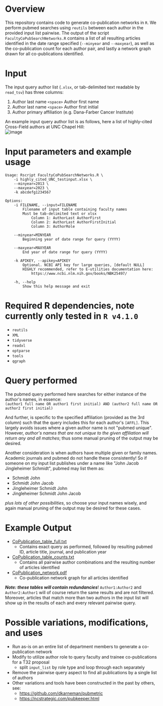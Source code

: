 # Overview
This repository contains code to generate co-publication networks in `R`. We perform pubmed searches using `reutils` between each author in the provided input list pairwise. The output of the script `FacultyCoPubSearchNetworks.R` contains a list of all resulting articles identified in the date range specified (`--minyear` and `--maxyear`), as well as the co-publication count for each author pair, and lastly a network graph drawn for all co-publications identified.

# Input
The input query author list (`.xlsx`, or tab-delimited text readable by `read_tsv`) has three columns:  
1) Author last name `<space>` Author first name
2) Author last name `<space>` Author first initial
3) Author primary affiliation (e.g. Dana-Farber Cancer Institute)

An example input query author list is as follows, here a list of highly-cited Cross-Field authors at UNC Chapel Hill:  
![image](https://user-images.githubusercontent.com/37712091/223880250-a15fee3f-f005-4dba-8c60-85c19689c417.png)


# Input parameters and example usage
```
Usage: Rscript FacultyCoPubSearchNetworks.R \
	-i highly_cited_UNC_testinput.xlsx \
	--minyear=2013 \
	--maxyear=2023 \
	-k abcdefg1234567

Options:
	-i FILENAME, --input=FILENAME
		Filename of input table containing faculty names
		Must be tab-delimited text or xlsx
			Column 1: AuthorLast AuthorFirst
			Column 2: AuthorLast AuthorFirstInitial
			Column 3: AuthorRole

	--minyear=MINYEAR
		Beginning year of date range for query (YYYY)

	--maxyear=MAXYEAR
		End year of date range for query (YYYY)

	-k APIKEY, --apikey=APIKEY
		Optional. NCBI API key for large queries, [default NULL]
		HIGHLY recommended, refer to E-utilities documentation here:
			https://www.ncbi.nlm.nih.gov/books/NBK25497/

	-h, --help
		Show this help message and exit
```

# Required R dependencies, note currently only tested in `R v4.1.0`
* `reutils`
* `XML`
* `tidyverse`
* `readxl`
* `optparse`
* `tools`
* `qgraph`

# Query performed
The pubmed query performed here searches for either instance of the author's names, in essence:  
`(author1 full name OR author1 first initial) AND (author2 full name OR author2 first initial)`

And further, is specific to the specified affiliation (provided as the 3rd column) such that the query includes this for each author's `[AFFL]`. This largely avoids issues 
where a given author name is not "pubmed unique". However, _author's names that are not unique to the given affiliation will return any and all matches_; thus some manual pruning of the output may be desired. 

Another consideration is when authors have multiple given or family names. Academic journals and pubmed do not handle these consistently! So if someone on my input list publishes under a name like "John Jacob Jingleheimer Schmidt", pubmed may list them as:
* Schmidt John
* Schmidt John Jacob
* Jingleheimer Schmidt John
* Jingleheimer Schmidt John Jacob

_plus lots of other possibilities_, so choose your input names wisely, and again manual pruning of the output may be desired for these cases. 


# Example Output
* [CoPublication_table_full.txt](CoPublication_table_full.txt)
  + Contains exact query as performed, followed by resulting pubmed ID, article title, journal, and publication year  
* [CoPublication_table_counts.txt](CoPublication_table_counts.txt)
  + Contains all pairwise author combinations and the resulting number of articles identified
* [CoPublication_network.pdf](CoPublication_network.pdf)
  + Co-publication network graph for all articles identified
 
**_Note: these tables will contain redundancies_**! `Author1:Author2` and `Author2:Author1` will of course return the same results and are not filtered. Moreover, articles that match more than two authors in the input list will show up in the results of each and every relevant pairwise query.

# Possible variations, modifications, and uses
* Run as-is on an entire list of department members to generate a co-publication network
* Modify to utilize author role to query faculty and trainee co-publications for a T32 proposal
	+ split `input_list` by role type and loop through each separately
* Remove the pairwise query aspect to find all publications by a single list of authors
* Other variations and tools have been constructed in the past by others, see:
	+ https://github.com/dkarneman/pubmetric
	+ https://ncstrategic.com/pubkeeper.html
